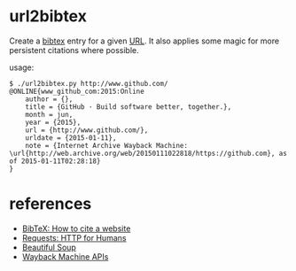 # url2bibtex
Create a [bibtex](https://en.wikipedia.org/wiki/BibTeX) entry for a given
[URL](https://en.wikipedia.org/wiki/Uniform_resource_locator). It also
applies some magic for more persistent citations where possible.

usage:
```
$ ./url2bibtex.py http://www.github.com/
@ONLINE{www_github_com:2015:Online
	author = {},
	title = {GitHub · Build software better, together.},
	month = jun,
	year = {2015},
	url = {http://www.github.com/},
	urldate = {2015-01-11},
	note = {Internet Archive Wayback Machine: \url{http://web.archive.org/web/20150111022818/https://github.com}, as of 2015-01-11T02:28:18}
}
```

# references
* [BibTeX: How to cite a website](http://nschloe.blogspot.de/2009/06/bibtex-how-to-cite-website_21.html)
* [Requests: HTTP for Humans](http://docs.python-requests.org/en/latest/)
* [Beautiful Soup](http://www.crummy.com/software/BeautifulSoup/)
* [Wayback Machine APIs](https://archive.org/help/wayback_api.php)
